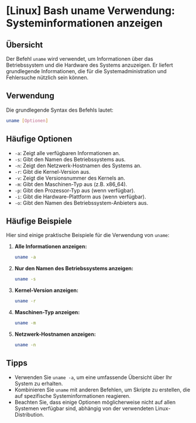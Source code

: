 # [Linux] Bash uname Verwendung: Systeminformationen anzeigen

## Übersicht
Der Befehl `uname` wird verwendet, um Informationen über das Betriebssystem und die Hardware des Systems anzuzeigen. Er liefert grundlegende Informationen, die für die Systemadministration und Fehlersuche nützlich sein können.

## Verwendung
Die grundlegende Syntax des Befehls lautet:

```bash
uname [Optionen]
```

## Häufige Optionen
- `-a`: Zeigt alle verfügbaren Informationen an.
- `-s`: Gibt den Namen des Betriebssystems aus.
- `-n`: Zeigt den Netzwerk-Hostnamen des Systems an.
- `-r`: Gibt die Kernel-Version aus.
- `-v`: Zeigt die Versionsnummer des Kernels an.
- `-m`: Gibt den Maschinen-Typ aus (z.B. x86_64).
- `-p`: Gibt den Prozessor-Typ aus (wenn verfügbar).
- `-i`: Gibt die Hardware-Plattform aus (wenn verfügbar).
- `-o`: Gibt den Namen des Betriebssystem-Anbieters aus.

## Häufige Beispiele
Hier sind einige praktische Beispiele für die Verwendung von `uname`:

1. **Alle Informationen anzeigen:**
   ```bash
   uname -a
   ```

2. **Nur den Namen des Betriebssystems anzeigen:**
   ```bash
   uname -s
   ```

3. **Kernel-Version anzeigen:**
   ```bash
   uname -r
   ```

4. **Maschinen-Typ anzeigen:**
   ```bash
   uname -m
   ```

5. **Netzwerk-Hostnamen anzeigen:**
   ```bash
   uname -n
   ```

## Tipps
- Verwenden Sie `uname -a`, um eine umfassende Übersicht über Ihr System zu erhalten.
- Kombinieren Sie `uname` mit anderen Befehlen, um Skripte zu erstellen, die auf spezifische Systeminformationen reagieren.
- Beachten Sie, dass einige Optionen möglicherweise nicht auf allen Systemen verfügbar sind, abhängig von der verwendeten Linux-Distribution.